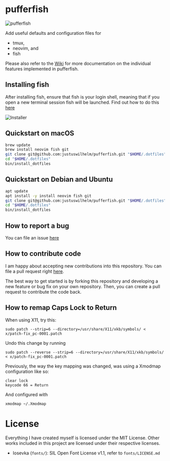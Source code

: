 # pufferfish

![pufferfish](docs/puffer.png)

Add useful defaults and configuration files for

- tmux,
- neovim, and
- fish

Please also refer to the
[Wiki](https://github.com/justuswilhelm/pufferfish/wiki)
for more documentation on the individual features implemented in pufferfish.

## Installing fish

After installing fish, ensure that fish is your login shell, meaning that if
you open a new terminal session fish will be launched. Find out how to do this
[here](https://fishshell.com/docs/current/faq.html#faq-default)

![Installer](docs/installer.png)

## Quickstart on macOS

```bash
brew update
brew install neovim fish git
git clone git@github.com:justuswilhelm/pufferfish.git "$HOME/.dotfiles"
cd "$HOME/.dotfiles"
bin/install_dotfiles
```

## Quickstart on Debian and Ubuntu

```bash
apt update
apt install -y install neovim fish git
git clone git@github.com:justuswilhelm/pufferfish.git "$HOME/.dotfiles"
cd "$HOME/.dotfiles"
bin/install_dotfiles
```

## How to report a bug

You can file an issue
[here](https://github.com/justuswilhelm/pufferfish/issues/new)

## How to contribute code

I am happy about accepting new contributions into this repository. You can file
a pull request right
[here](https://github.com/justuswilhelm/pufferfish/compare).

The best way to get started is by forking this repository and developing a new
feature or bug fix on your own repository. Then, you can create a pull request
to contribute the code back.

## How to remap Caps Lock to Return

When using X11, try this:

```
sudo patch --strip=6 --directory=/usr/share/X11/xkb/symbols/ < x/patch-fix_pc-0001.patch
```

Undo this change by running

```
sudo patch --reverse --strip=6 --directory=/usr/share/X11/xkb/symbols/ < x/patch-fix_pc-0001.patch
```

Previously, the way the key mapping was changed, was using a Xmodmap configuration
like so:

```
clear lock
keycode 66 = Return
```

And configured with

```
xmodmap ~/.Xmodmap
```

# License

Everything I have created myself is licensed under the MIT License. Other works
included in this project are licensed under their respective licenses.

- Iosevka (`fonts/`): SIL Open Font License v1.1, refer to `fonts/LICENSE.md`
